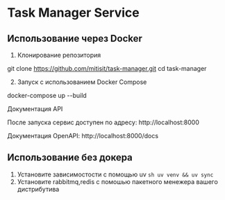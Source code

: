 # Task Manager Service

## Использование через Docker

1. Клонирование репозитория

git clone https://github.com/mitisit/task-manager.git
cd task-manager

2. Запуск с использованием Docker Compose

docker-compose up --build

Документация API

После запуска сервис доступен по адресу: http://localhost:8000

Документация OpenAPI: http://localhost:8000/docs

## Использование без докера

1. Установите зависимостости с помощью uv
```sh uv venv && uv sync```
2. Установите rabbitmq,redis с помошью пакетного менежера вашего дистрибутива
